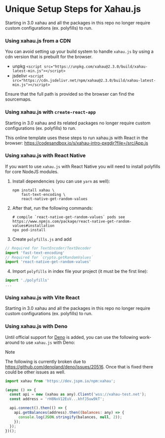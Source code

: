 # Unique Setup Steps for Xahau.js

Starting in 3.0 xahau and all the packages in this repo no longer require custom configurations (ex. polyfills) to run.

### Using xahau.js from a CDN

You can avoid setting up your build system to handle `xahau.js` by using a cdn version that is prebuilt for the browser.

- unpkg `<script src="https://unpkg.com/xahau@2.3.0/build/xahau-latest-min.js"></script>`
- jsdelivr `<script src="https://cdn.jsdelivr.net/npm/xahau@2.3.0/build/xahau-latest-min.js"></script>`

Ensure that the full path is provided so the browser can find the sourcemaps.

### Using xahau.js with `create-react-app`

Starting in 3.0 xahau and its related packages no longer require custom configurations (ex. polyfills) to run.

This online template uses these steps to run xahau.js with React in the browser:
https://codesandbox.io/s/xahau-intro-pxgdjr?file=/src/App.js

### Using xahau.js with React Native

If you want to use `xahau.js` with React Native you will need to install polyfills for core NodeJS modules.

1. Install dependencies (you can use `yarn` as well):

   ```shell
   npm install xahau \
       fast-text-encoding \
       react-native-get-random-values
   ```

2. After that, run the following commands:

   ```shell
   # compile `react-native-get-random-values` pods see https://www.npmjs.com/package/react-native-get-random-values#installation
   npx pod-install
   ```

3. Create `polyfills.js` and add

```javascript
// Required for TextEncoder/TextDecoder
import 'fast-text-encoding'
// Required for `crypto.getRandomValues`
import 'react-native-get-random-values'
```

4. Import `polyfills` in index file your project (it must be the first line):

```javascript
import './polyfills'
...
```

### Using xahau.js with Vite React

Starting in 3.0 xahau and all the packages in this repo no longer require custom configurations (ex. polyfills) to run.

### Using xahau.js with Deno

Until official support for [Deno](https://deno.land) is added, you can use the following work-around to use `xahau.js` with Deno:

> [!NOTE]
> The following is currently broken due to https://github.com/denoland/deno/issues/20516.
> Once that is fixed there could be other issues as well.

```javascript
import xahau from 'https://dev.jspm.io/npm:xahau';

(async () => {
  const api = new (xahau as any).Client('wss://xahau-test.net');
  const address = 'rH8NxV12EuV...khfJ5uw9kT';

  api.connect().then(() => {
    api.getBalances(address).then((balances: any) => {
      console.log(JSON.stringify(balances, null, 2));
    });
  });
})();
```
